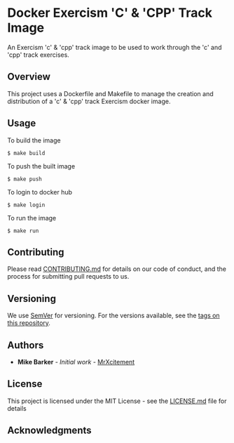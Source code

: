 # Docker Exercism 'C' & 'CPP' Track Image
An Exercism 'c' & 'cpp' track image to be used to work through the 'c' and 'cpp' track exercises.

## Overview
This project uses a Dockerfile and Makefile to manage the creation and
distribution of a 'c' & 'cpp' track Exercism docker image.

## Usage
To build the image

```
$ make build
```

To push the built image

```
$ make push
```

To login to docker hub

```
$ make login
```

To run the image

```
$ make run
```

## Contributing

Please read [CONTRIBUTING.md](CONTRIBUTING.md) for details on our code of
conduct, and the process for submitting pull requests to us.

## Versioning

We use [SemVer](http://semver.org/) for versioning. For the versions available,
see the [tags on this repository](https://github.com/mrxcitement/exercism-base/tags). 

## Authors

* **Mike Barker** - *Initial work* - [MrXcitement](https://github.com/mrxcitement)

## License

This project is licensed under the MIT License - see the [LICENSE.md](LICENSE.md) file for details

## Acknowledgments

